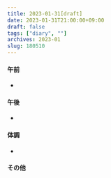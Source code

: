 ```yaml
---
title: 2023-01-31[draft]
date: 2023-01-31T21:00:00+09:00
draft: false
tags: ["diary", ""]
archives: 2023-01
slug: 180510
---
```

#### 午前
- 
#### 午後
- 
#### 体調
- 
#### その他